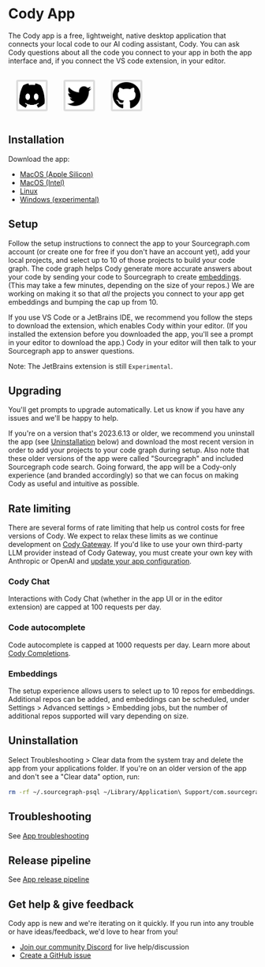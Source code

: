 <style>
.socials {
  display: flex;
  flex-direction: row;
}
.socials a {
  padding: 0.25rem;
  margin: 1rem;
  background: #dddddd;
  border-radius: 0.25rem;
  width: 3.5rem;
  height: 3.5rem;
  display: flex;
  align-items: center;
}
.socials a:hover {
  filter: brightness(0.75);
}
.socials a img {
  width: 100%;
  height: 100%;
}
</style>

# Cody App

The Cody app is a free, lightweight, native desktop application that connects your local code to our AI coding assistant, Cody. You can ask Cody questions about all the code you connect to your app in both the app interface and, if you connect the VS code extension, in your editor.

<div class="socials">
  <a href="https://discord.com/invite/s2qDtYGnAE"><img alt="Discord" src="discord.svg"></img></a>
  <a href="https://twitter.com/sourcegraph"><img alt="Twitter" src="twitter.svg"></img></a>
  <a href="https://github.com/sourcegraph/app"><img alt="GitHub" src="github.svg"></img></a>
</div>

## Installation

Download the app: 
- [MacOS (Apple Silicon)](https://sourcegraph.com/.api/app/latest?arch=aarch64&target=darwin)
- [MacOS (Intel)](https://sourcegraph.com/.api/app/latest?arch=x86_64&target=darwin)
- [Linux](https://sourcegraph.com/.api/app/latest?arch=x86_64&target=linux)
- [Windows (experimental)](app_windows.md)

## Setup

Follow the setup instructions to connect the app to your Sourcegraph.com account (or create one for free if you don't have an account yet), add your local projects, and select up to 10 of those projects to build your code graph. The code graph helps Cody generate more accurate answers about your code by sending your code to Sourcegraph to create [embeddings](../cody/explanations/code_graph_context.md#embeddings). (This may take a few minutes, depending on the size of your repos.) We are working on making it so that *all* the projects you connect to your app get embeddings and bumping the cap up from 10.

If you use VS Code or a JetBrains IDE, we recommend you follow the steps to download the extension, which enables Cody within your editor. (If you installed the extension before you downloaded the app, you'll see a prompt in your editor to download the app.) Cody in your editor will then talk to your Sourcegraph app to answer questions.

Note: The JetBrains extension is still `Experimental`. 

## Upgrading

You'll get prompts to upgrade automatically. Let us know if you have any issues and we'll be happy to help.

If you're on a version that's 2023.6.13 or older, we recommend you uninstall the app (see [Uninstallation](#uninstallation) below) and download the most recent version in order to add your projects to your code graph during setup. Also note that these older versions of the app were called "Sourcegraph" and included Sourcegraph code search. Going forward, the app will be a Cody-only experience (and branded accordingly) so that we can focus on making Cody as useful and intuitive as possible.

## Rate limiting

There are several forms of rate limiting that help us control costs for free versions of Cody. We expect to relax these limits as we continue development on [Cody Gateway](../cody/explanations/cody_gateway.md). If you'd like to use your own third-party LLM provider instead of Cody Gateway, you must create your own key with Anthropic or OpenAI and [update your app configuration](app_configuration.md).  

### Cody Chat
Interactions with Cody Chat (whether in the app UI or in the editor extension) are capped at 100 requests per day.

### Code autocomplete
Code autocomplete is capped at 1000 requests per day. Learn more about [Cody Completions](../cody/autocomplete.md).

### Embeddings
The setup experience allows users to select up to 10 repos for embeddings. Additional repos can be added, and embeddings can be scheduled, under Settings > Advanced settings > Embedding jobs, but the number of additional repos supported will vary depending on size.

## Uninstallation

Select Troubleshooting > Clear data from the system tray and delete the app from your applications folder. If you're on an older version of the app and don't see a "Clear data" option, run: 

```bash
rm -rf ~/.sourcegraph-psql ~/Library/Application\ Support/com.sourcegraph.cody ~/Library/Caches/com.sourcegraph.cody ~/Library/WebKit/com.sourcegraph.cody
```

## Troubleshooting

See [App troubleshooting](troubleshooting.md)

## Release pipeline

See [App release pipeline](release-pipeline.md)

## Get help & give feedback

Cody app is new and we're iterating on it quickly. If you run into any trouble or have ideas/feedback, we'd love to hear from you!

* [Join our community Discord](https://discord.com/invite/s2qDtYGnAE) for live help/discussion
* [Create a GitHub issue](https://github.com/sourcegraph/app/issues/new)

